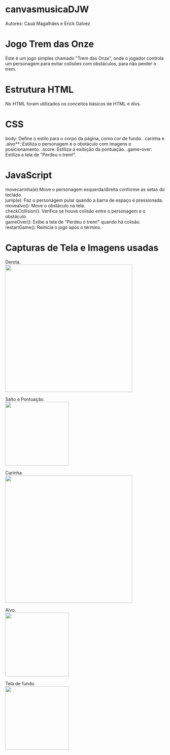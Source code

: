 # canvasmusicaDJW
Autores: Cauã Magalhães e Erick Galvez 

# Jogo Trem das Onze
Este é um jogo simples chamado "Trem das Onze", onde o jogador controla um personagem para evitar colisões com obstáculos, para não perder o trem.

# Estrutura HTML
No HTML foram utilizados os conceitos básicos de HTML e divs.

# CSS

body: Define o estilo para o corpo da página, como cor de fundo.
.carinha e .alvo**: Estiliza o personagem e o obstáculo com imagens e posicionamento.
.score: Estiliza a exibição da pontuação.
.game-over: Estiliza a tela de "Perdeu o trem!".

# JavaScript

movecarinha(e):Move o personagem esquerda/direita conforme as setas do teclado.<br>
jump(e): Faz o personagem pular quando a barra de espaço é pressionada.<br>
movealvo(): Move o obstáculo na tela.<br>
checkCollision(): Verifica se houve colisão entre o personagem e o obstáculo.<br>
gameOver(): Exibe a tela de "Perdeu o trem!" quando há colisão.<br>
restartGame(): Reinicia o jogo após o término.<br>

<h1>Capturas de Tela e Imagens usadas</h1>

Derota.<br>
<img src="IMG/Derrota.png" width = "400" height = "400">

Salto e Pontuação.<br>
<img src="IMG/salt_pont.png" width = "200" height = "200">

Carinha.<br>
<img src="IMG/man11.png" width = "400" height = "400">

Alvo.<br>
<img src="IMG/alvo.png" width = "200" height = "200">

Tela de fundo.<br>
<img src="IMG/fundo.gif" width = "200" height = "200">


